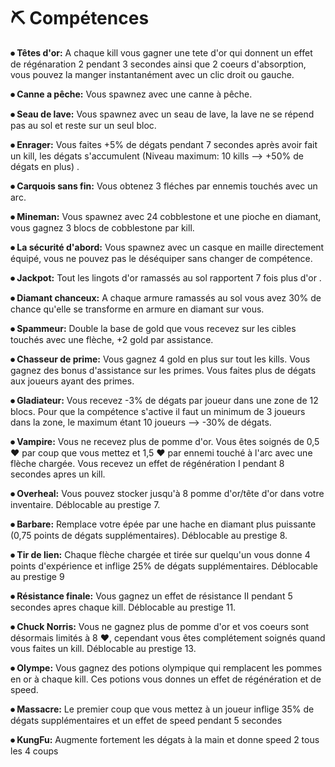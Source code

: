 # ⛏️ Compétences

**⦁ Têtes d'or:** A chaque kill vous gagner une tete d'or qui donnent un effet de régénaration 2 pendant 3 secondes ainsi que 2 coeurs d'absorption, vous pouvez la manger instantanément avec un clic droit ou gauche.

**⦁ Canne a pêche:** Vous spawnez avec une canne à pêche.

**⦁ Seau de lave:** Vous spawnez avec un seau de lave, la lave ne se répend pas au sol et reste sur un seul bloc.

**⦁ Enrager:** Vous faites +5% de dégats pendant 7 secondes après avoir fait un kill, les dégats s'accumulent (Niveau maximum: 10 kills --> +50% de dégats en plus) .

**⦁ Carquois sans fin:** Vous obtenez 3 fléches par ennemis touchés avec un arc.

**⦁ Mineman:** Vous spawnez avec 24 cobblestone et une pioche en diamant, vous gagnez 3 blocs de cobblestone par kill.

**⦁ La sécurité d'abord:** Vous spawnez avec un casque en maille directement équipé, vous ne pouvez pas le déséquiper sans changer de compétence.

**⦁ Jackpot:** Tout les lingots d'or ramassés au sol rapportent 7 fois plus d'or .

**⦁ Diamant chanceux:** A chaque armure ramassés au sol vous avez 30% de chance qu'elle se transforme en armure en diamant sur vous.

**⦁ Spammeur:** Double la base de gold que vous recevez sur les cibles touchés avec une flèche, +2 gold par assistance.

**⦁ Chasseur de prime:** Vous gagnez 4 gold en plus sur tout les kills. Vous gagnez des bonus d'assistance sur les primes. Vous faites plus de dégats aux joueurs ayant des primes.

**⦁ Gladiateur:** Vous recevez -3% de dégats par joueur dans une zone de 12 blocs. Pour que la compétence s'active il faut un minimum de 3 joueurs dans la zone, le maximum étant 10 joueurs --> -30% de dégats.

**⦁ Vampire:** Vous ne recevez plus de pomme d'or. Vous êtes soignés de 0,5 ❤️ par coup que vous mettez et 1,5 ❤️ par ennemi touché à l'arc avec une flèche chargée. Vous recevez un effet de régénération I pendant 8 secondes apres un kill.

**⦁ Overheal:** Vous pouvez stocker jusqu'à 8 pomme d'or/tête d'or dans votre inventaire. Déblocable au prestige 7.

**⦁ Barbare:** Remplace votre épée par une hache en diamant plus puissante (0,75 points de dégats supplémentaires). Déblocable au prestige 8.

**⦁ Tir de lien:** Chaque flèche chargée et tirée sur quelqu'un vous donne 4 points d'expérience et inflige 25% de dégats supplémentaires. Déblocable au prestige 9

**⦁ Résistance finale:** Vous gagnez un effet de résistance II pendant 5 secondes apres chaque kill. Déblocable au prestige 11.

**⦁ Chuck Norris:** Vous ne gagnez plus de pomme d'or et vos coeurs sont désormais limités à 8 :heart:, cependant vous êtes complétement soignés quand vous faites un kill. Déblocable au prestige 13.

**⦁ Olympe:** Vous gagnez des potions olympique qui remplacent les pommes en or à chaque kill. Ces potions vous donnes un effet de régénération et de speed.

**⦁ Massacre:** Le premier coup que vous mettez à un joueur inflige 35% de dégats supplémentaires et un effet de speed pendant 5 secondes

**⦁ KungFu:** Augmente fortement les dégats à la main et donne speed 2 tous les 4 coups
